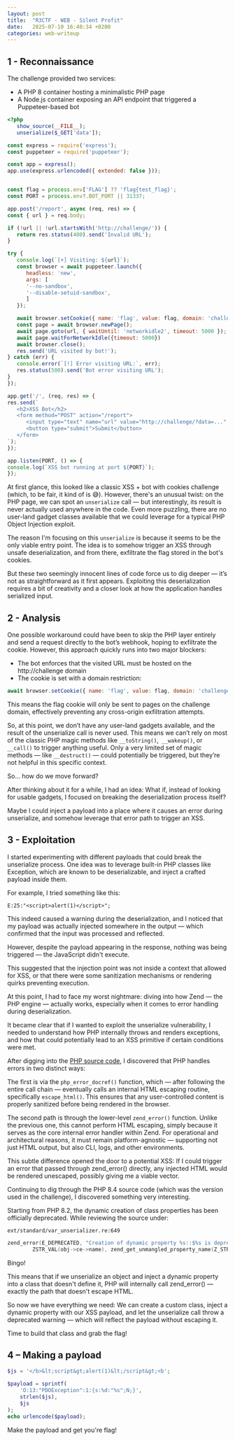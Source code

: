 ```yaml
---
layout: post
title:  "R3CTF - WEB - Silent Profit"
date:   2025-07-10 16:40:34 +0200
categories: web-writeup
---
```


## 1 - Reconnaissance

The challenge provided two services:
   * A PHP 8 container hosting a minimalistic PHP page
   * A Node.js container exposing an API endpoint that triggered a Puppeteer-based bot

   ```php
   <?php 
      show_source(__FILE__);
      unserialize($_GET['data']);
   ```

   ```js
   const express = require('express');
   const puppeteer = require('puppeteer');

   const app = express();
   app.use(express.urlencoded({ extended: false }));


   const flag = process.env['FLAG'] ?? 'flag{test_flag}';
   const PORT = process.env?.BOT_PORT || 31337;

   app.post('/report', async (req, res) => {
   const { url } = req.body;

   if (!url || !url.startsWith('http://challenge/')) {
      return res.status(400).send('Invalid URL');
   }

   try {
      console.log(`[+] Visiting: ${url}`);
      const browser = await puppeteer.launch({
         headless: 'new',
         args: [
         '--no-sandbox',
         '--disable-setuid-sandbox',
         ]
      });

      await browser.setCookie({ name: 'flag', value: flag, domain: 'challenge' });
      const page = await browser.newPage();
      await page.goto(url, { waitUntil: 'networkidle2', timeout: 5000 });
      await page.waitForNetworkIdle({timeout: 5000})
      await browser.close();
      res.send('URL visited by bot!');
   } catch (err) {
      console.error(`[!] Error visiting URL:`, err);
      res.status(500).send('Bot error visiting URL');
   }
   });

   app.get('/', (req, res) => {
   res.send(`
      <h2>XSS Bot</h2>
      <form method="POST" action="/report">
         <input type="text" name="url" value="http://challenge/?data=..." style="width: 500px;" />
         <button type="submit">Submit</button>
      </form>
   `);
   });

   app.listen(PORT, () => {
   console.log(`XSS bot running at port ${PORT}`);
   });
   ```
   At first glance, this looked like a classic XSS + bot with cookies challenge (which, to be fair, it kind of is 😅).
   However, there's an unusual twist: on the PHP page, we can spot an `unserialize` call — but interestingly, its result is never actually used anywhere in the code.
   Even more puzzling, there are no user-land gadget classes available that we could leverage for a typical PHP Object Injection exploit.

   The reason I'm focusing on this `unserialize` is because it seems to be the only viable entry point. The idea is to somehow trigger an XSS through unsafe deserialization, and from there, exfiltrate the flag stored in the bot's cookies.

   But these two seemingly innocent lines of code force us to dig deeper — it’s not as straightforward as it first appears. Exploiting this deserialization requires a bit of creativity and a closer look at how the application handles serialized input.

## 2 - Analysis

   One possible workaround could have been to skip the PHP layer entirely and send a request directly to the bot’s webhook, hoping to exfiltrate the cookie.
   However, this approach quickly runs into two major blockers:

   * The bot enforces that the visited URL must be hosted on the http://challenge domain
   * The cookie is set with a domain restriction:

   ```js
   await browser.setCookie({ name: 'flag', value: flag, domain: 'challenge' });
   ```
   This means the flag cookie will only be sent to pages on the challenge domain, effectively preventing any cross-origin exfiltration attempts.

   So, at this point, we don’t have any user-land gadgets available, and the result of the unserialize call is never used.
   This means we can’t rely on most of the classic PHP magic methods like `__toString()`,` __wakeup()`, or` __call()` to trigger anything useful.
   Only a very limited set of magic methods — like `__destruct()` — could potentially be triggered, but they’re not helpful in this specific context.

   So... how do we move forward?

   After thinking about it for a while, I had an idea:
   What if, instead of looking for usable gadgets, I focused on breaking the deserialization process itself?

   Maybe I could inject a payload into a place where it causes an error during unserialize, and somehow leverage that error path to trigger an XSS.

## 3 - Exploitation

   I started experimenting with different payloads that could break the unserialize process.
   One idea was to leverage built-in PHP classes like Exception, which are known to be deserializable, and inject a crafted payload inside them.

   For example, I tried something like this:

   `E:25:"<script>alert(1)</script>";`

   This indeed caused a warning during the deserialization, and I noticed that my payload was actually injected somewhere in the output — which confirmed that the input was processed and reflected.

   However, despite the payload appearing in the response, nothing was being triggered — the JavaScript didn't execute.

   This suggested that the injection point was not inside a context that allowed for XSS, or that there were some sanitization mechanisms or rendering quirks preventing execution.

   At this point, I had to face my worst nightmare:
   diving into how Zend — the PHP engine — actually works, especially when it comes to error handling during deserialization.

   It became clear that if I wanted to exploit the unserialize vulnerability, I needed to understand how PHP internally throws and renders exceptions, and how that could potentially lead to an XSS primitive if certain conditions were met.

   After digging into the [PHP source code](https://github.com/php/php-src), I discovered that PHP handles errors in two distinct ways:

   The first is via the `php_error_docref()` function, which — after following the entire call chain — eventually calls an internal HTML escaping routine, specifically `escape_html()`.
   This ensures that any user-controlled content is properly sanitized before being rendered in the browser.

   The second path is through the lower-level `zend_error()` function.
   Unlike the previous one, this cannot perform HTML escaping, simply because it serves as the core internal error handler within Zend.
   For operational and architectural reasons, it must remain platform-agnostic — supporting not just HTML output, but also CLI, logs, and other environments.

   This subtle difference opened the door to a potential XSS:
   If I could trigger an error that passed through zend_error() directly, any injected HTML would be rendered unescaped, possibly giving me a viable vector.

   Continuing to dig through the PHP 8.4 source code (which was the version used in the challenge), I discovered something very interesting.

   Starting from PHP 8.2, the dynamic creation of class properties has been officially deprecated.
   While reviewing the source under:

   `ext/standard/var_unserializer.re:649`

   ```C
   zend_error(E_DEPRECATED, "Creation of dynamic property %s::$%s is deprecated",
           ZSTR_VAL(obj->ce->name), zend_get_unmangled_property_name(Z_STR_P(&key)));
   ```

   Bingo!

   This means that if we unserialize an object and inject a dynamic property into a class that doesn't define it, PHP will internally call zend_error() — exactly the path that doesn't escape HTML.

   So now we have everything we need:
   We can create a custom class, inject a dynamic property with our XSS payload, and let the unserialize call throw a deprecated warning — which will reflect the payload without escaping it.

   Time to build that class and grab the flag!

## 4 – Making a payload

```php
$js = '</b>&lt;script&gt;alert(1)&lt;/script&gt;<b';

$payload = sprintf(
    'O:13:"PDOException":1:{s:%d:"%s";N;}',
    strlen($js),
    $js
);
echo urlencode($payload);
```

Make the payload and get you're flag!
